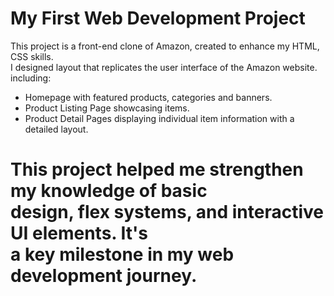 # My First Web Development Project

This project is a front-end clone of Amazon, created to enhance my HTML, CSS skills.<br> I designed layout that replicates the user interface of the Amazon website. <br> including:

- Homepage with featured products, categories and banners.<br>
- Product Listing Page showcasing items.<br>
- Product Detail Pages displaying individual item information with a detailed layout.<br>

# This project helped me strengthen my knowledge of basic <br>design, flex systems, and interactive UI elements. It's <br> a key milestone in my web development journey.